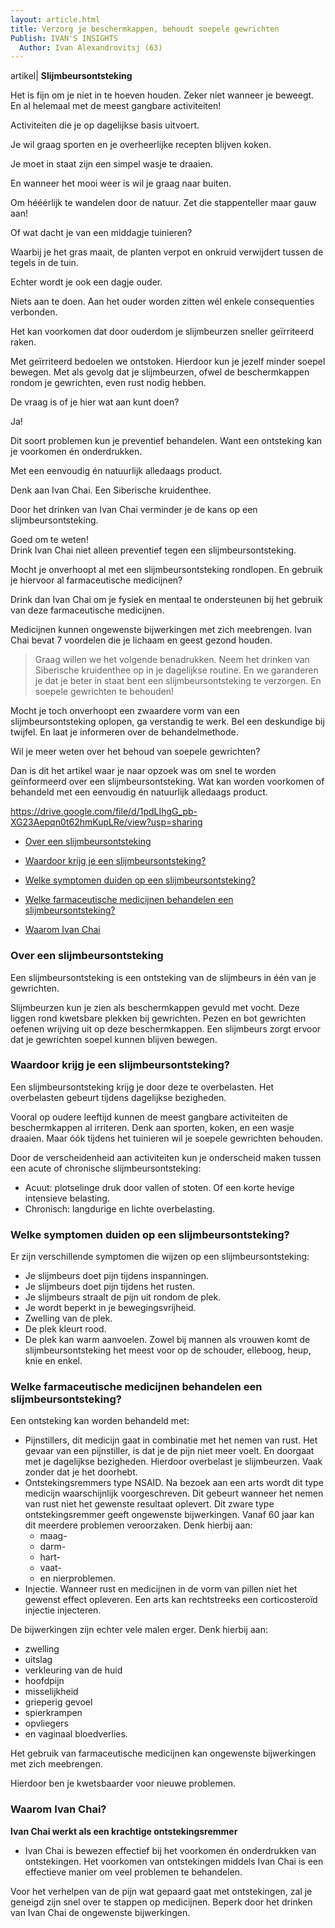 ```yaml
---
layout: article.html
title: Verzorg je beschermkappen, behoudt soepele gewrichten
Publish: IVAN'S INSIGHTS
  Author: Ivan Alexandrovitsj (63)
---
```

artikel| **Slijmbeursontsteking**

Het is fijn om je niet in te hoeven houden. Zeker niet wanneer je beweegt. En al helemaal met de meest gangbare activiteiten!

Activiteiten die je op dagelijkse basis uitvoert.

Je wil graag sporten en je overheerlijke recepten blijven koken. 

Je moet in staat zijn een simpel wasje te draaien. 

En wanneer het mooi weer is wil je graag naar buiten. 

Om hééérlijk te wandelen door de natuur. Zet die stappenteller maar gauw aan! 

Of wat dacht je van een middagje tuinieren?

Waarbij je het gras maait, de planten verpot en onkruid verwijdert tussen de tegels in de tuin.

Echter wordt je ook een dagje ouder. 

Niets aan te doen. Aan het ouder worden zitten wél enkele consequenties verbonden.

Het kan voorkomen dat door ouderdom je slijmbeurzen sneller geïrriteerd raken.

Met geïrriteerd bedoelen we ontstoken. Hierdoor kun je jezelf minder soepel bewegen. Met als gevolg dat je slijmbeurzen, ofwel de beschermkappen rondom je gewrichten, even rust nodig hebben.

De vraag is of je hier wat aan kunt doen? 

Ja!

Dit soort problemen kun je preventief behandelen. Want een ontsteking kan je voorkomen én onderdrukken.

Met een eenvoudig én natuurlijk alledaags product.

Denk aan Ivan Chai. Een Siberische kruidenthee.

Door het drinken van Ivan Chai verminder je de kans op een slijmbeursontsteking.

Goed om te weten! <br>
Drink Ivan Chai niet alleen preventief tegen een slijmbeursontsteking. 

Mocht je onverhoopt al met een slijmbeursontsteking rondlopen. En gebruik je hiervoor al farmaceutische medicijnen?

Drink dan Ivan Chai om je fysiek en mentaal te ondersteunen bij het gebruik van deze farmaceutische medicijnen.

Medicijnen kunnen ongewenste bijwerkingen met zich meebrengen. Ivan Chai bevat 7 voordelen die je lichaam en geest gezond houden. 

> Graag willen we het volgende benadrukken. Neem het drinken van Siberische kruidenthee op in je dagelijkse routine. En we garanderen je dat je beter in staat bent een slijmbeursontsteking te verzorgen. En soepele gewrichten te behouden!

Mocht je toch onverhoopt een zwaardere vorm van een slijmbeursontsteking oplopen, ga verstandig te werk. Bel een deskundige bij twijfel. En laat je informeren over de behandelmethode.

Wil je meer weten over het behoud van soepele gewrichten?

Dan is dit het artikel waar je naar opzoek was om snel te worden geïnformeerd over een slijmbeursontsteking. Wat kan worden voorkomen of behandeld met een eenvoudig én natuurlijk alledaags product.

https://drive.google.com/file/d/1pdLIhgG_pb-XG23Aepqn0t62hmKupLRe/view?usp=sharing

* [Over een slijmbeursontsteking](#Over-een-slijmbeursontsteking)

* [Waardoor krijg je een slijmbeursontsteking?](#Waardoor-krijg-je-een-slijmbeursontsteking)

* [Welke symptomen duiden op een slijmbeursontsteking?](#Welke-symptomen-duiden-op-een-slijmbeursontsteking)

* [Welke farmaceutische medicijnen behandelen een slijmbeursontsteking?](#Welke-farmaceutische-medicijnen-behandelen-een-slijmbeursontsteking)

* [Waarom Ivan Chai](#waarom-ivan-chai)

### Over een slijmbeursontsteking
Een slijmbeursontsteking is een ontsteking van de slijmbeurs in één van je gewrichten.

Slijmbeurzen kun je zien als beschermkappen gevuld met vocht. Deze liggen rond kwetsbare plekken bij gewrichten. Pezen en bot gewrichten oefenen wrijving uit op deze beschermkappen. Een slijmbeurs zorgt ervoor dat je gewrichten soepel kunnen blijven bewegen.

### Waardoor krijg je een slijmbeursontsteking?
Een slijmbeursontsteking krijg je door deze te overbelasten. Het overbelasten gebeurt tijdens dagelijkse bezigheden. 

Vooral op oudere leeftijd kunnen de meest gangbare activiteiten de beschermkappen al irriteren. Denk aan sporten, koken, en een wasje draaien. Maar óók tijdens het tuinieren wil je soepele gewrichten behouden.  

Door de verscheidenheid aan activiteiten kun je onderscheid maken tussen een acute of chronische slijmbeursontsteking:
* Acuut: plotselinge druk door vallen of stoten. Of een korte hevige intensieve belasting.
* Chronisch: langdurige en lichte overbelasting.

### Welke symptomen duiden op een slijmbeursontsteking?
Er zijn verschillende symptomen die wijzen op een slijmbeursontsteking:
* Je slijmbeurs doet pijn tijdens inspanningen.
* Je slijmbeurs doet pijn tijdens het rusten.
* Je slijmbeurs straalt de pijn uit rondom de plek.
* Je wordt beperkt in je bewegingsvrijheid.
* Zwelling van de plek.
* De plek kleurt rood.
* De plek kan warm aanvoelen.
Zowel bij mannen als vrouwen komt de slijmbeursontsteking het meest voor op de schouder, elleboog, heup, knie en enkel.

### Welke farmaceutische medicijnen behandelen een slijmbeursontsteking?
Een ontsteking kan worden behandeld met:
* Pijnstillers, dit medicijn gaat in combinatie met het nemen van rust. Het gevaar van een pijnstiller, is dat je de pijn niet meer voelt. En doorgaat met je dagelijkse bezigheden. Hierdoor overbelast je slijmbeurzen. Vaak zonder dat je het doorhebt. 
* Ontstekingsremmers type NSAID. Na bezoek aan een arts wordt dit type medicijn waarschijnlijk voorgeschreven. Dit gebeurt wanneer het nemen van rust niet het gewenste resultaat oplevert. Dit zware type ontstekingsremmer geeft ongewenste bijwerkingen. Vanaf 60 jaar kan dit meerdere problemen veroorzaken. 
Denk hierbij aan:
  - maag-
  - darm-
  - hart-
  - vaat-
  - en nierproblemen.
* Injectie. Wanneer rust en medicijnen in de vorm van pillen niet het gewenst effect opleveren. Een arts kan rechtstreeks een corticosteroïd injectie injecteren. 

De bijwerkingen zijn echter vele malen erger. Denk hierbij aan:
  - zwelling
  - uitslag
  - verkleuring van de huid
  - hoofdpijn
  - misselijkheid
  - grieperig gevoel
  - spierkrampen
  - opvliegers
  - en vaginaal bloedverlies.

Het gebruik van farmaceutische medicijnen kan ongewenste bijwerkingen met zich meebrengen. 

Hierdoor ben je kwetsbaarder voor nieuwe problemen.

### Waarom Ivan Chai?

**Ivan Chai werkt als een krachtige ontstekingsremmer**

* Ivan Chai is bewezen effectief bij het voorkomen én onderdrukken van ontstekingen. Het voorkomen van ontstekingen middels Ivan Chai is een effectieve manier om veel problemen te behandelen. 

Voor het verhelpen van de pijn wat gepaard gaat met ontstekingen, zal je geneigd zijn snel over te stappen op medicijnen. Beperk door het drinken van Ivan Chai de ongewenste bijwerkingen. 
